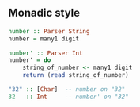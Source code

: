 ## Monadic style

``` haskell
number :: Parser String
number = many1 digit

number' :: Parser Int
number' = do
    string_of_number <- many1 digit
    return (read string_of_number)
```

``` haskell
"32" :: [Char]  -- number on "32"
32   :: Int     -- number' on "32"
```
